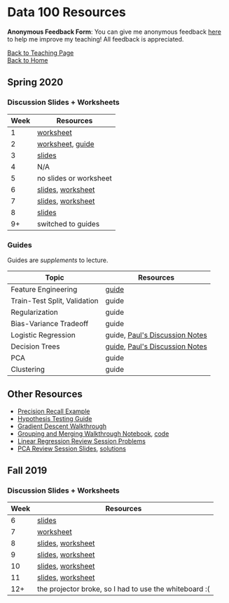 # Data 100 Resources

**Anonymous Feedback Form**: You can give me anonymous feedback <a href="https://tinyurl.com/raguvirTAfeedback" target="_blank">here</a> to help me improve my teaching! All feedback is appreciated.

<a href="../">Back to Teaching Page</a>
<br>
<a href="../../">Back to Home</a>


## Spring 2020

### Discussion Slides + Worksheets

| Week | Resources |
| ---- | --------- |
| 1 | <a href="./resources/worksheets/disc01.pdf" target="_blank">worksheet</a> |
| 2 | <a href="./resources/worksheets/disc02.pdf" target="_blank">worksheet</a>, <a href="https://hackmd.io/@rkunani/SybBko1zI" target="_blank">guide</a> |
| 3 | <a href="./resources/slides/disc03.pdf" target="_blank">slides</a> |
| 4 | N/A |
| 5 | no slides or worksheet |
| 6 | <a href="./resources/slides/modeling.pdf" target="_blank">slides</a>, <a href="./resources/worksheets/disc06.pdf" target="_blank">worksheet</a> |
| 7 | <a href="./resources/slides/gradient_descent.pdf" target="_blank">slides</a>, <a href="./resources/worksheets/disc07.pdf" target="_blank">worksheet</a> |
| 8 | <a href="./resources/slides/linear_regression.pdf" target="_blank">slides</a> |
| 9+ | switched to guides |

### Guides

Guides are *supplements* to lecture.

| Topic | Resources |
| ----- | --------- |
| Feature Engineering | <a href="https://hackmd.io/@rkunani/feature-engineering" target="_blank">guide</a> |
| Train-Test Split, Validation | guide |
| Regularization | guide |
| Bias-Variance Tradeoff | guide |
| Logistic Regression | guide, <a href="https://d1b10bmlvqabco.cloudfront.net/attach/k4zyqkjkyt33a2/j6p99phf1k43jq/k9d9hu5z6c7z/Discussion_12.pdf" target="_blank">Paul's Discussion Notes</a> |
| Decision Trees | <a href="https://hackmd.io/@rkunani/decision-tree" target="_blank">guide</a>, <a href="https://d1b10bmlvqabco.cloudfront.net/attach/k4zyqkjkyt33a2/j6p99phf1k43jq/k9d9hu5z6c7z/Discussion_12.pdf" target="_blank">Paul's Discussion Notes</a> |
| PCA | guide |
| Clustering | guide |

## Other Resources

- <a href="./resources/other/precision-recall.pdf" target="_blank">Precision Recall Example</a>
- <a href="https://hackmd.io/@rkunani/hypothesis-testing" target="_blank">Hypothesis Testing Guide</a>
- <a href="./resources/other/gradient_descent_walkthrough.pdf" target="_blank">Gradient Descent Walkthrough</a>
- <a href="./resources/other/group_merge_walkthrough.html" target="_blank">Grouping and Merging Walkthrough Notebook</a>, <a href="./resources/other/group_merge_walkthrough.ipynb" download>code</a>
- <a href="./resources/other/linear_regression_review.pdf" target="_blank">Linear Regression Review Session Problems</a>
- <a href="./resources/other/pca_review.pdf" target="_blank">PCA Review Session Slides</a>, <a href="./resources/other/pca_review_solutions.pdf" target="_blank">solutions</a>

## Fall 2019

### Discussion Slides + Worksheets

| Week | Resources |
| ----- | --------- |
| 6 | <a href="./resources/slides/fa19/pca.pdf" target="_blank">slides</a> |
| 7 | <a href="./resources/worksheets/fa19/disc07.pdf" target="_blank">worksheet</a> |
| 8 | <a href="./resources/slides/fa19/fa19disc08.pdf" target="_blank">slides</a>, <a href="./resources/worksheets/fa19/disc08.pdf" target="_blank">worksheet</a> |
| 9 | <a href="./resources/slides/fa19/linear_regression.pdf" target="_blank">slides</a>, <a href="./resources/worksheets/fa19/disc09.pdf" target="_blank">worksheet</a> |
| 10 | <a href="./resources/slides/fa19/fa19disc10.pdf" target="_blank">slides</a>, <a href="./resources/worksheets/fa19/disc10.pdf" target="_blank">worksheet</a> |
| 11 | <a href="./resources/slides/fa19/logistic_regression.pdf" target="_blank">slides</a>, <a href="./resources/worksheets/fa19/disc11.pdf" target="_blank">worksheet</a> |
| 12+ | the projector broke, so I had to use the whiteboard :( |

